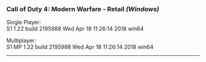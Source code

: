 ### Call of Duty 4: Modern Warfare - Retail _(Windows)_
Single Player:  
S1 1.22 build 2195988
Wed Apr 18 11:26:14 2018 win64 

Multiplayer:  
S1 MP 1.22 build 2195988
Wed Apr 18 11:26:14 2018 win64

---